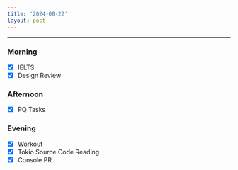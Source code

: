 ```yaml
---
title: '2024-08-22'
layout: post
---
```


---

### Morning

- [x] IELTS
- [x] Design Review

### Afternoon

- [x] PQ Tasks

### Evening

- [x] Workout
- [x] Tokio Source Code Reading
- [x] Console PR
